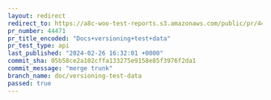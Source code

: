 ```yaml
---
layout: redirect
redirect_to: https://a8c-woo-test-reports.s3.amazonaws.com/public/pr/44471/api/index.html
pr_number: 44471
pr_title_encoded: "Docs+versioning+test+data"
pr_test_type: api
last_published: "2024-02-26 16:32:01 +0000"
commit_sha: 05b58ce2a102cffa133275e9158e85f3976f2da1
commit_message: "merge trunk"
branch_name: doc/versioning-test-data
passed: true
---
```

